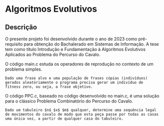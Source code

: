 # Algoritmos Evolutivos

## Descrição

O presente projeto foi desenvolvido durante o ano de 2023 como pré-requisito para
obtenção do Bachalerado em Sistemas de Informação. A tese tem como título Introdução e Fundamentação à Algoritmos Evolutivos Aplicados ao Problema do Percurso do Cavalo.

O código main.c estuda os operadores de reprodução no contexto de um problema simples.

``Dado uma frase alvo e uma população de frases cópias (indivíduos) gerados aleatóriamente
o programa precisa gerar um indivíduo de fitness zero, ou seja, a frase objetivo.``

O código PPC.c, baseado no código desenvolvido no main.c, é uma solução para o clássico
Problema Combinatório do Percurso do Cavalo.

``Dado um tabuleiro $n$ $x$ $m$ qualquer, determine uma sequência legal de movimentos do cavalo de modo que esta peça passe por todas as casas uma única vez, a partir de qualquer casa do tabuleiro.``